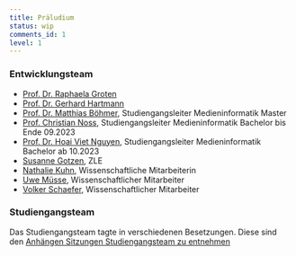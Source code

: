 ```yaml
---
title: Präludium
status: wip
comments_id: 1
level: 1
---
```


### Entwicklungsteam
- [Prof. Dr. Raphaela Groten](https://www.th-koeln.de/personen/raphaela.groten/)
- [Prof. Dr. Gerhard Hartmann](https://www.th-koeln.de/personen/gerhard.hartmann/)
- [Prof. Dr. Matthias Böhmer](https://www.th-koeln.de/personen/matthias.boehmer/), Studiengangsleiter Medieninformatik Master
- [Prof. Christian Noss](https://www.th-koeln.de/personen/christian.noss/), Studiengangsleiter Medieninformatik Bachelor bis Ende 09.2023
- [Prof. Dr. Hoai Viet Nguyen](https://www.th-koeln.de/personen/viet.nguyen/), Studiengangsleiter Medieninformatik Bachelor ab 10.2023
- [Susanne Gotzen](https://www.th-koeln.de/personen/susanne.gotzen/), ZLE
- [Nathalie Kuhn](https://www.th-koeln.de/personen/nathalie_michelle_severine.kuhn/), Wissenschaftliche Mitarbeiterin
- [Uwe Müsse](https://www.th-koeln.de/personen/uwe.muesse/), Wissenschaftlicher Mitarbeiter
- [Volker Schaefer](https://www.th-koeln.de/personen/volker.schaefer/), Wissenschaftlicher Mitarbeiter

### Studiengangsteam
Das Studiengangsteam tagte in verschiedenen Besetzungen. Diese sind den [Anhängen Sitzungen Studiengangsteam zu entnehmen](#sitzungen-studiengangsteam)

